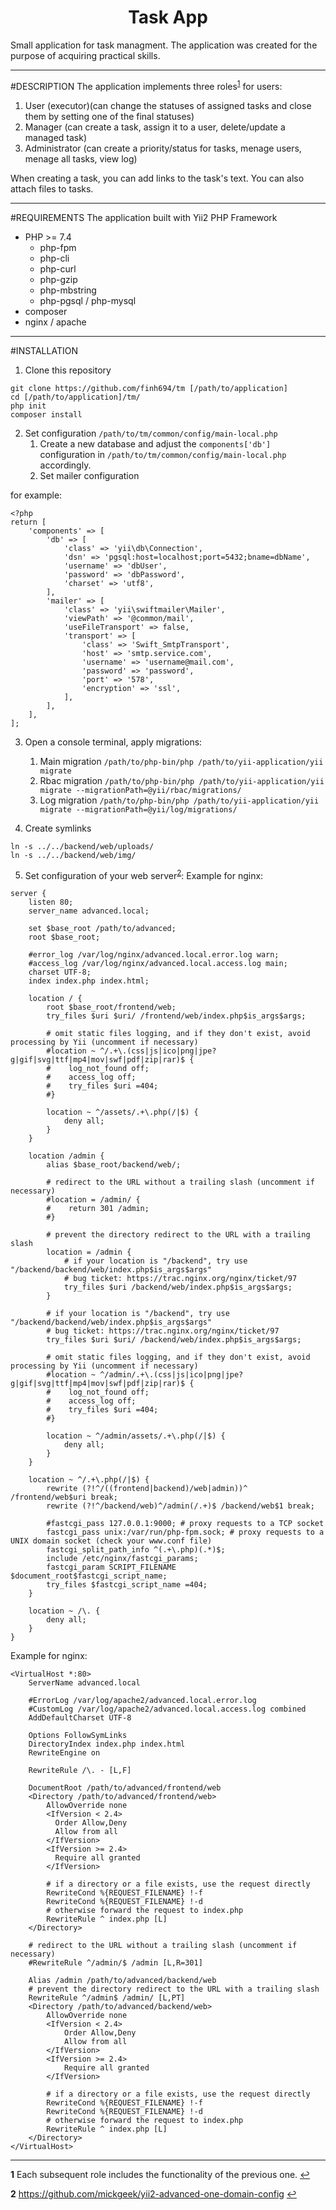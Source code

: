 <h1 align="center">Task App</h1>

Small application for task managment. The application was created for the purpose of acquiring practical skills. 
******
#DESCRIPTION
The application implements three roles<sup id="a1">[1](#f1)</sup> for users: 
1. User (executor)(can change the statuses of assigned tasks and close them by setting one of the final statuses)
2. Manager (can create a task, assign it to a user, delete/update a managed task)
3. Administrator (can create a priority/status for tasks, menage users, menage all tasks, view log)

When creating a task, you can add links to the task's text. You can also attach files to tasks.
***
#REQUIREMENTS
The application built with Yii2 PHP Framework

* PHP >= 7.4
   * php-fpm
   * php-cli
   * php-curl
   * php-gzip
   * php-mbstring
   * php-pgsql / php-mysql
* composer
* nginx / apache
***
#INSTALLATION

1. Clone this repository
```
git clone https://github.com/finh694/tm [/path/to/application]
cd [/path/to/application]/tm/
php init
composer install
```
2. Set configuration `/path/to/tm/common/config/main-local.php`
   1. Create a new database and adjust the `components['db']` configuration in `/path/to/tm/common/config/main-local.php` accordingly.
   2. Set mailer configuration 

for example:
```
<?php
return [
    'components' => [
        'db' => [
            'class' => 'yii\db\Connection',
            'dsn' => 'pgsql:host=localhost;port=5432;bname=dbName',
            'username' => 'dbUser',
            'password' => 'dbPassword',
            'charset' => 'utf8',
        ],
        'mailer' => [
            'class' => 'yii\swiftmailer\Mailer',
            'viewPath' => '@common/mail',
            'useFileTransport' => false,
            'transport' => [
                'class' => 'Swift_SmtpTransport',
                'host' => 'smtp.service.com',  
                'username' => 'username@mail.com',
                'password' => 'password',
                'port' => '578', 
                'encryption' => 'ssl',
            ],
        ],
    ],
]; 
```
3. Open a console terminal, apply migrations:
   1. Main migration
   ```/path/to/php-bin/php /path/to/yii-application/yii migrate```
   1. Rbac migration
   ```/path/to/php-bin/php /path/to/yii-application/yii migrate --migrationPath=@yii/rbac/migrations/```
   1. Log migration 
   ```/path/to/php-bin/php /path/to/yii-application/yii migrate --migrationPath=@yii/log/migrations/```

4. Create symlinks 
```cd [/path/to/application]/tm/frontend/web
ln -s ../../backend/web/uploads/ 
ln -s ../../backend/web/img/
```

5. Set configuration of your web server<sup id="a2">[2](#f2)</sup>:
Example for nginx:
```
server {
    listen 80;
    server_name advanced.local;

    set $base_root /path/to/advanced;
    root $base_root;

    #error_log /var/log/nginx/advanced.local.error.log warn;
    #access_log /var/log/nginx/advanced.local.access.log main;
    charset UTF-8;
    index index.php index.html;

    location / {
        root $base_root/frontend/web;
        try_files $uri $uri/ /frontend/web/index.php$is_args$args;

        # omit static files logging, and if they don't exist, avoid processing by Yii (uncomment if necessary)
        #location ~ ^/.+\.(css|js|ico|png|jpe?g|gif|svg|ttf|mp4|mov|swf|pdf|zip|rar)$ {
        #    log_not_found off;
        #    access_log off;
        #    try_files $uri =404;
        #}

        location ~ ^/assets/.+\.php(/|$) {
            deny all;
        }
    }

    location /admin {
        alias $base_root/backend/web/;

        # redirect to the URL without a trailing slash (uncomment if necessary)
        #location = /admin/ {
        #    return 301 /admin;
        #}

        # prevent the directory redirect to the URL with a trailing slash
        location = /admin {
            # if your location is "/backend", try use "/backend/backend/web/index.php$is_args$args"
            # bug ticket: https://trac.nginx.org/nginx/ticket/97
            try_files $uri /backend/web/index.php$is_args$args;
        }

        # if your location is "/backend", try use "/backend/backend/web/index.php$is_args$args"
        # bug ticket: https://trac.nginx.org/nginx/ticket/97
        try_files $uri $uri/ /backend/web/index.php$is_args$args;

        # omit static files logging, and if they don't exist, avoid processing by Yii (uncomment if necessary)
        #location ~ ^/admin/.+\.(css|js|ico|png|jpe?g|gif|svg|ttf|mp4|mov|swf|pdf|zip|rar)$ {
        #    log_not_found off;
        #    access_log off;
        #    try_files $uri =404;
        #}

        location ~ ^/admin/assets/.+\.php(/|$) {
            deny all;
        }
    }

    location ~ ^/.+\.php(/|$) {
        rewrite (?!^/((frontend|backend)/web|admin))^ /frontend/web$uri break;
        rewrite (?!^/backend/web)^/admin(/.+)$ /backend/web$1 break;

        #fastcgi_pass 127.0.0.1:9000; # proxy requests to a TCP socket
        fastcgi_pass unix:/var/run/php-fpm.sock; # proxy requests to a UNIX domain socket (check your www.conf file)
        fastcgi_split_path_info ^(.+\.php)(.*)$;
        include /etc/nginx/fastcgi_params;
        fastcgi_param SCRIPT_FILENAME $document_root$fastcgi_script_name;
        try_files $fastcgi_script_name =404;
    }

    location ~ /\. {
        deny all;
    }
}
```
Example for nginx:
```
<VirtualHost *:80>
    ServerName advanced.local

    #ErrorLog /var/log/apache2/advanced.local.error.log
    #CustomLog /var/log/apache2/advanced.local.access.log combined
    AddDefaultCharset UTF-8

    Options FollowSymLinks
    DirectoryIndex index.php index.html
    RewriteEngine on

    RewriteRule /\. - [L,F]

    DocumentRoot /path/to/advanced/frontend/web
    <Directory /path/to/advanced/frontend/web>
        AllowOverride none
        <IfVersion < 2.4>
          Order Allow,Deny
          Allow from all
        </IfVersion>
        <IfVersion >= 2.4>
          Require all granted
        </IfVersion>

        # if a directory or a file exists, use the request directly
        RewriteCond %{REQUEST_FILENAME} !-f
        RewriteCond %{REQUEST_FILENAME} !-d
        # otherwise forward the request to index.php
        RewriteRule ^ index.php [L]
    </Directory>

    # redirect to the URL without a trailing slash (uncomment if necessary)
    #RewriteRule ^/admin/$ /admin [L,R=301]

    Alias /admin /path/to/advanced/backend/web
    # prevent the directory redirect to the URL with a trailing slash
    RewriteRule ^/admin$ /admin/ [L,PT]
    <Directory /path/to/advanced/backend/web>
        AllowOverride none
        <IfVersion < 2.4>
            Order Allow,Deny
            Allow from all
        </IfVersion>
        <IfVersion >= 2.4>
            Require all granted
        </IfVersion>

        # if a directory or a file exists, use the request directly
        RewriteCond %{REQUEST_FILENAME} !-f
        RewriteCond %{REQUEST_FILENAME} !-d
        # otherwise forward the request to index.php
        RewriteRule ^ index.php [L]
    </Directory>
</VirtualHost>
```
***
<b id="f1">1</b> Each subsequent role includes the functionality of the previous one. [↩](#a1)

<b id="f2">2</b> https://github.com/mickgeek/yii2-advanced-one-domain-config [↩](#a2)
